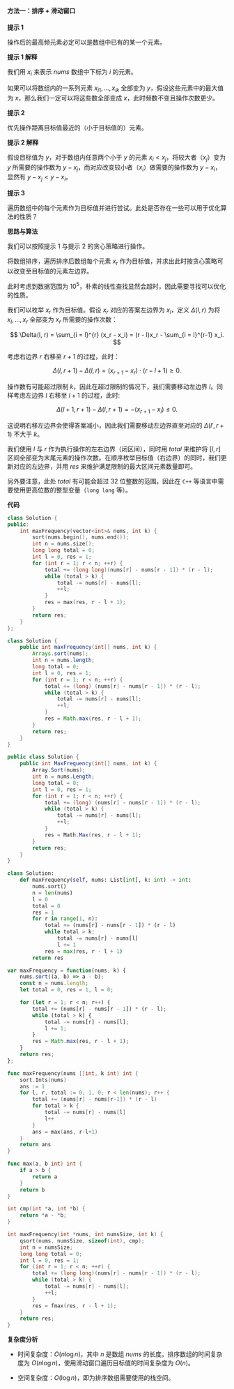 #### 方法一：排序 + 滑动窗口

**提示 $1$**

操作后的最高频元素必定可以是数组中已有的某一个元素。

**提示 $1$ 解释**

我们用 $x_i$ 来表示 $nums$ 数组中下标为 $i$ 的元素。

如果可以将数组内的一系列元素 ${x_i}_1,\dots,{x_i}_k$ 全部变为 $y$，假设这些元素中的最大值为 $x$，那么我们一定可以将这些数全部变成 $x$，此时频数不变且操作次数更少。

**提示 $2$**

优先操作距离目标值最近的（小于目标值的）元素。

**提示 $2$ 解释**

假设目标值为 $y$，对于数组内任意两个小于 $y$ 的元素 $x_i < x_j$，将较大者（$x_j$）变为 $y$ 所需要的操作数为 $y - x_j$，而对应改变较小者（$x_i$）做需要的操作数为 $y - x_i$，显然有 $y - x_j < y - x_i$。

**提示 $3$**

遍历数组中的每个元素作为目标值并进行尝试。此处是否存在一些可以用于优化算法的性质？

**思路与算法**

我们可以按照提示 $1$ 与提示 $2$ 的贪心策略进行操作。

将数组排序，遍历排序后数组每个元素 $x_r$ 作为目标值，并求出此时按贪心策略可以改变至目标值的元素左边界。

此时考虑到数据范围为 $10^5$，朴素的线性查找显然会超时，因此需要寻找可以优化的性质。

我们可以枚举 $x_r$ 作为目标值。假设 $x_r$ 对应的答案左边界为 $x_l$，定义 $\Delta(l, r)$ 为将 $x_l,\dots,x_r$ 全部变为 $x_r$ 所需要的操作次数：

$$
\Delta(l, r) =  \sum_{i = l}^{r} (x_r - x_i) = (r - l)x_r - \sum_{i = l}^{r-1} x_i.
$$

考虑右边界 $r$ 右移至 $r + 1$ 的过程，此时：

$$
\Delta(l, r + 1) - \Delta(l, r) = (x_{r + 1} - x_{r})\cdot(r - l + 1) \ge 0.
$$

操作数有可能超过限制 $k$，因此在超过限制的情况下，我们需要移动左边界 $l$。同样考虑左边界 $l$ 右移至 $l + 1$ 的过程，此时:

$$
\Delta(l + 1, r + 1) - \Delta(l, r + 1) = -(x_{r + 1} - x_{l}) \le 0.
$$

这说明右移左边界会使得答案减小，因此我们需要移动左边界直至对应的 $\Delta(l', r + 1)$ 不大于 $k$。

我们使用 $l$ 与 $r$ 作为执行操作的左右边界（闭区间），同时用 $\textit{total}$ 来维护将 $[l, r]$ 区间全部变为末尾元素的操作次数。在顺序枚举目标值（右边界）的同时，我们更新对应的左边界，并用 $\textit{res}$ 来维护满足限制的最大区间元素数量即可。

另外要注意，此处 $\textit{total}$ 有可能会超过 $32$ 位整数的范围，因此在 $\texttt{C++}$ 等语言中需要使用更高位数的整型变量（$\texttt{long long}$ 等）。

**代码**

```C++ [sol1-C++]
class Solution {
public:
    int maxFrequency(vector<int>& nums, int k) {
        sort(nums.begin(), nums.end());
        int n = nums.size();
        long long total = 0;
        int l = 0, res = 1;
        for (int r = 1; r < n; ++r) {
            total += (long long)(nums[r] - nums[r - 1]) * (r - l);
            while (total > k) {
                total -= nums[r] - nums[l];
                ++l;
            }
            res = max(res, r - l + 1);
        }
        return res;
    }
};
```

```Java [sol1-Java]
class Solution {
    public int maxFrequency(int[] nums, int k) {
        Arrays.sort(nums);
        int n = nums.length;
        long total = 0;
        int l = 0, res = 1;
        for (int r = 1; r < n; ++r) {
            total += (long) (nums[r] - nums[r - 1]) * (r - l);
            while (total > k) {
                total -= nums[r] - nums[l];
                ++l;
            }
            res = Math.max(res, r - l + 1);
        }
        return res;
    }
}
```

```C# [sol1-C#]
public class Solution {
    public int MaxFrequency(int[] nums, int k) {
        Array.Sort(nums);
        int n = nums.Length;
        long total = 0;
        int l = 0, res = 1;
        for (int r = 1; r < n; ++r) {
            total += (long) (nums[r] - nums[r - 1]) * (r - l);
            while (total > k) {
                total -= nums[r] - nums[l];
                ++l;
            }
            res = Math.Max(res, r - l + 1);
        }
        return res;
    }
}
```

```Python [sol1-Python3]
class Solution:
    def maxFrequency(self, nums: List[int], k: int) -> int:
        nums.sort()
        n = len(nums)
        l = 0
        total = 0
        res = 1
        for r in range(1, n):
            total += (nums[r] - nums[r - 1]) * (r - l)
            while total > k:
                total -= nums[r] - nums[l]
                l += 1
            res = max(res, r - l + 1)
        return res
```

```JavaScript [sol1-JavaScript]
var maxFrequency = function(nums, k) {
    nums.sort((a, b) => a - b);
    const n = nums.length;
    let total = 0, res = 1, l = 0;

    for (let r = 1; r < n; r++) {
        total += (nums[r] - nums[r - 1]) * (r - l);
        while (total > k) {
            total -= nums[r] - nums[l];
            l += 1;
        }
        res = Math.max(res, r - l + 1);
    }
    return res;
};
```

```go [sol1-Golang]
func maxFrequency(nums []int, k int) int {
    sort.Ints(nums)
    ans := 1
    for l, r, total := 0, 1, 0; r < len(nums); r++ {
        total += (nums[r] - nums[r-1]) * (r - l)
        for total > k {
            total -= nums[r] - nums[l]
            l++
        }
        ans = max(ans, r-l+1)
    }
    return ans
}

func max(a, b int) int {
    if a > b {
        return a
    }
    return b
}
```

```C [sol1-C]
int cmp(int *a, int *b) {
    return *a - *b;
}

int maxFrequency(int *nums, int numsSize, int k) {
    qsort(nums, numsSize, sizeof(int), cmp);
    int n = numsSize;
    long long total = 0;
    int l = 0, res = 1;
    for (int r = 1; r < n; ++r) {
        total += (long long)(nums[r] - nums[r - 1]) * (r - l);
        while (total > k) {
            total -= nums[r] - nums[l];
            ++l;
        }
        res = fmax(res, r - l + 1);
    }
    return res;
}
```

**复杂度分析**

- 时间复杂度：$O(n\log n)$，其中 $n$ 是数组 $\textit{nums}$ 的长度。排序数组的时间复杂度为 $O(n\log n)$，使用滑动窗口遍历目标值的时间复杂度为 $O(n)$。

- 空间复杂度：$O(\log n)$，即为排序数组需要使用的栈空间。